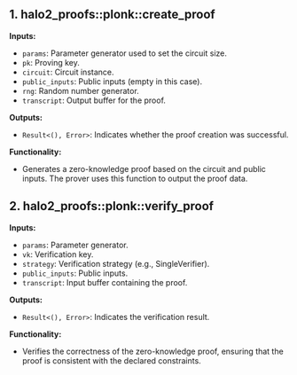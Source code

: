 ## 1. halo2_proofs::plonk::create_proof

**Inputs:**
- `params`: Parameter generator used to set the circuit size.
- `pk`: Proving key.
- `circuit`: Circuit instance.
- `public_inputs`: Public inputs (empty in this case).
- `rng`: Random number generator.
- `transcript`: Output buffer for the proof.

**Outputs:**
- `Result<(), Error>`: Indicates whether the proof creation was successful.

**Functionality:**
- Generates a zero-knowledge proof based on the circuit and public inputs. The prover uses this function to output the proof data.

## 2. halo2_proofs::plonk::verify_proof

**Inputs:**
- `params`: Parameter generator.
- `vk`: Verification key.
- `strategy`: Verification strategy (e.g., SingleVerifier).
- `public_inputs`: Public inputs.
- `transcript`: Input buffer containing the proof.

**Outputs:**
- `Result<(), Error>`: Indicates the verification result.

**Functionality:**
- Verifies the correctness of the zero-knowledge proof, ensuring that the proof is consistent with the declared constraints.